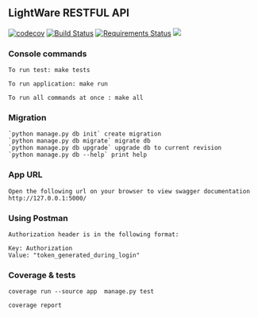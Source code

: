 ## LightWare RESTFUL API
[![codecov](https://codecov.io/gh/dorokhin/lightware-api/branch/master/graph/badge.svg)](https://codecov.io/gh/dorokhin/lightware-api)
[![Build Status](https://travis-ci.org/dorokhin/lightware-api.svg?branch=master)](https://travis-ci.org/dorokhin/lightware-api)
[![Requirements Status](https://requires.io/github/dorokhin/lightware-api/requirements.svg?branch=master)](https://requires.io/github/dorokhin/lightware-api/requirements/?branch=master)
![](https://img.shields.io/github/license/dorokhin/lightware-api.svg?logoColor=brightgreen&style=social)
### Console commands

    To run test: make tests

    To run application: make run

    To run all commands at once : make all

### Migration

    `python manage.py db init` create migration
    `python manage.py db migrate` migrate db
    `python manage.py db upgrade` upgrade db to current revision
    `python manage.py db --help` print help

### App URL

    Open the following url on your browser to view swagger documentation
    http://127.0.0.1:5000/


### Using Postman

    Authorization header is in the following format:

    Key: Authorization
    Value: "token_generated_during_login"
    

### Coverage & tests

`coverage run --source app  manage.py test`

`coverage report`

